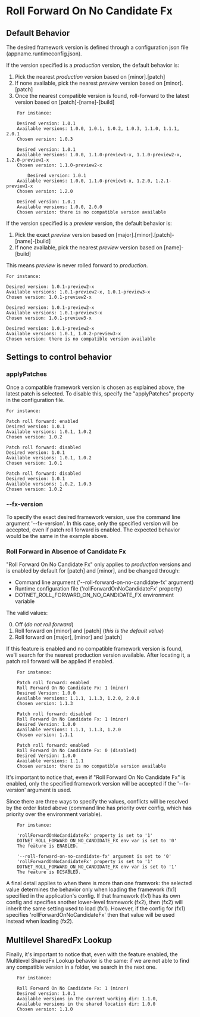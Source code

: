 # Roll Forward On No Candidate Fx

## Default Behavior

The desired framework version is defined through a configuration json file (appname.runtimeconfig.json).

If the version specified is a _production_ version, the default behavior is:
1) Pick the nearest _production_ version based on [minor].[patch]
2) If none available, pick the nearest _preview_ version based on [minor].[patch]
3) Once the nearest compatible version is found, roll-forward to the latest version based on [patch]-[name]-[build]

```
	For instance:
	
	Desired version: 1.0.1
	Available versions: 1.0.0, 1.0.1, 1.0.2, 1.0.3, 1.1.0, 1.1.1, 2.0.1
	Chosen version: 1.0.3
	
	Desired version: 1.0.1
	Available versions: 1.0.0, 1.1.0-preview1-x, 1.1.0-preview2-x, 1.2.0-preview1-x
	Chosen version: 1.1.0-preview2-x
	
        Desired version: 1.0.1
	Available versions: 1.0.0, 1.1.0-preview1-x, 1.2.0, 1.2.1-preview1-x
	Chosen version: 1.2.0
	
	Desired version: 1.0.1
	Available versions: 1.0.0, 2.0.0
	Chosen version: there is no compatible version available
```

If the version specified is a _preview_ version, the default behavior is:
1) Pick the exact _preview_ version based on [major].[minor].[patch]-[name]-[build]
2) If none available, pick the nearest _preview_ version based on [name]-[build]

This means _preview_ is never rolled forward to _production_.

	For instance:

	Desired version: 1.0.1-preview2-x
	Available versions: 1.0.1-preview2-x, 1.0.1-preview3-x
	Chosen version: 1.0.1-preview2-x
	
	Desired version: 1.0.1-preview2-x
	Available versions: 1.0.1-preview3-x
	Chosen version: 1.0.1-preview3-x
	
	Desired version: 1.0.1-preview2-x
	Available versions: 1.0.1, 1.0.2-preview3-x
	Chosen version: there is no compatible version available	

## Settings to control behavior
### applyPatches
Once a compatible framework version is chosen as explained above, the latest patch is selected. To disable this, specify the "applyPatches" property in the configuration file.

	For instance:

	Patch roll forward: enabled
	Desired version: 1.0.1
	Available versions: 1.0.1, 1.0.2
	Chosen version: 1.0.2
	
	Patch roll forward: disabled
	Desired version: 1.0.1
	Available versions: 1.0.1, 1.0.2
	Chosen version: 1.0.1

	Patch roll forward: disabled
	Desired version: 1.0.1
	Available versions: 1.0.2, 1.0.3
	Chosen version: 1.0.2

### --fx-version
To specify the exact desired framework version, use the command line argument '--fx-version'. In this case, only the specified version will be accepted, even if patch roll forward is enabled. The expected behavior would be the same in the example above.

### Roll Forward in Absence of Candidate Fx

"Roll Forward On No Candidate Fx" only applies to _production_ versions and is enabled by default for [patch] and [minor], and be changed through:
- Command line argument ('--roll-forward-on-no-candidate-fx' argument)
- Runtime configuration file ('rollForwardOnNoCandidateFx' property)
- DOTNET_ROLL_FORWARD_ON_NO_CANDIDATE_FX environment variable
	
The valid values:

0) Off  (_do not roll forward_)
1) Roll forward on [minor] and [patch]  (_this is the default value_)
2) Roll forward on [major], [minor] and [patch]

If this feature is enabled and no compatible framework version is found, we'll search for the nearest production version available. After locating it, a patch roll forward will be applied if enabled.
```
	For instance:

	Patch roll forward: enabled
	Roll Forward On No Candidate Fx: 1 (minor)
	Desired Version: 1.0.0
	Available versions: 1.1.1, 1.1.3, 1.2.0, 2.0.0
	Chosen version: 1.1.3

	Patch roll forward: disabled
	Roll Forward On No Candidate Fx: 1 (minor)
	Desired Version: 1.0.0
	Available versions: 1.1.1, 1.1.3, 1.2.0
	Chosen version: 1.1.1
	
	Patch roll forward: enabled
	Roll Forward On No Candidate Fx: 0 (disabled)
	Desired Version: 1.0.0
	Available versions: 1.1.1
	Chosen version: there is no compatible version available
```

It's important to notice that, even if "Roll Forward On No Candidate Fx" is enabled, only the specified framework version will be accepted if the '--fx-version' argument is used.

Since there are three ways to specify the values, conflicts will be resolved by the order listed above (command line has priority over config, which has priority over the environment variable). 
```
	For instance:

	'rollForwardOnNoCandidateFx' property is set to '1'
	DOTNET_ROLL_FORWARD_ON_NO_CANDIDATE_FX env var is set to '0'
	The feature is ENABLED.

	'--roll-forward-on-no-candidate-fx' argument is set to '0'
	'rollForwardOnNoCandidateFx' property is set to '1'
	DOTNET_ROLL_FORWARD_ON_NO_CANDIDATE_FX env var is set to '1'
	The feature is DISABLED.
```	
	
A final detail applies to when there is more than one framwork: the selected value determines the behavior only when loading the framework (fx1) specified in the application's config. If that framework (fx1) has its own config and specifies another lower-level framework (fx2), then (fx2) will inherit the same setting used to load (fx1). However, if the config for (fx1) specifies 'rollForwardOnNoCandidateFx' then that value will be used instead when loading (fx2).

## Multilevel SharedFx Lookup

Finally, it's important to notice that, even with the feature enabled, the Multilevel SharedFx Lookup behavior is the same: if we are not able to find any compatible version in a folder, we search in the next one.
```
	For instance:

	Roll Forward On No Candidate Fx: 1 (minor)
	Desired version: 1.0.1
	Available versions in the current working dir: 1.1.0,
	Available versions in the shared location dir: 1.0.0
	Chosen version: 1.1.0
```
